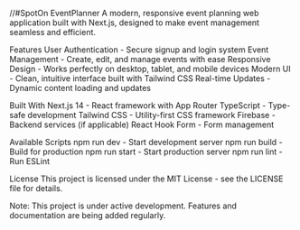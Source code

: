 //#SpotOn EventPlanner 
A modern, responsive event planning web application built with Next.js, designed to make event management seamless and efficient.

Features
User Authentication - Secure signup and login system
Event Management - Create, edit, and manage events with ease
Responsive Design - Works perfectly on desktop, tablet, and mobile devices
Modern UI - Clean, intuitive interface built with Tailwind CSS
Real-time Updates - Dynamic content loading and updates

 Built With
Next.js 14 - React framework with App Router
TypeScript - Type-safe development
Tailwind CSS - Utility-first CSS framework
Firebase - Backend services (if applicable)
React Hook Form - Form management


Available Scripts
npm run dev - Start development server
npm run build - Build for production
npm run start - Start production server
npm run lint - Run ESLint

License
This project is licensed under the MIT License - see the LICENSE file for details.


Note: This project is under active development. Features and documentation are being added regularly.
